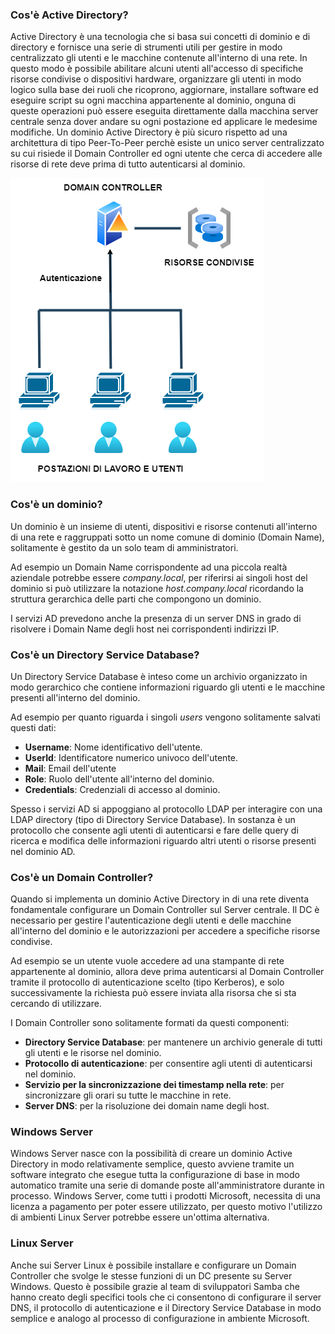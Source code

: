 
### Cos'è Active Directory?
Active Directory è una tecnologia che si basa sui concetti di dominio e di directory e fornisce una serie di strumenti utili per gestire in modo centralizzato gli utenti e le macchine contenute all'interno di una rete. In questo modo è possibile abilitare alcuni utenti all'accesso di specifiche risorse condivise o dispositivi hardware, organizzare gli utenti in modo logico sulla base dei ruoli che ricoprono, aggiornare, installare software ed eseguire script su ogni macchina appartenente al dominio, onguna di queste operazioni può essere eseguita direttamente dalla macchina server centrale senza dover andare su ogni postazione ed applicare le medesime modifiche. 
Un dominio Active Directory è più sicuro rispetto ad una architettura di tipo Peer-To-Peer perchè esiste un unico server centralizzato su cui risiede il Domain Controller ed ogni utente che cerca di accedere alle risorse di rete deve prima di tutto autenticarsi al dominio.

![ad](imgs/ad.PNG)

### Cos'è un dominio?
Un dominio è un insieme di utenti, dispositivi e risorse contenuti all'interno di una rete e raggruppati sotto un nome comune di dominio (Domain Name), solitamente è gestito da un solo team di amministratori.  

Ad esempio un Domain Name corrispondente ad una piccola realtà aziendale potrebbe essere _company.local_, per riferirsi ai singoli host del dominio si può utilizzare la notazione _host.company.local_ ricordando la struttura gerarchica delle parti che compongono un dominio.

I servizi AD prevedono anche la presenza di un server DNS in grado di risolvere i Domain Name degli host nei corrispondenti indirizzi IP.

### Cos'è un Directory Service Database?
Un Directory Service Database è inteso come un archivio organizzato in modo gerarchico che contiene informazioni riguardo gli utenti e le macchine presenti all'interno del dominio.

Ad esempio per quanto riguarda i singoli _users_ vengono solitamente salvati questi dati:
- __Username__: Nome identificativo dell'utente.
- __UserId__: Identificatore numerico univoco dell'utente.
- __Mail__: Email dell'utente
- __Role__: Ruolo dell'utente all'interno del dominio.
- __Credentials__: Credenziali di accesso al dominio.

Spesso i servizi AD si appoggiano al protocollo LDAP per interagire con una LDAP directory (tipo di Directory Service Database).
In sostanza è un protocollo che consente agli utenti di autenticarsi e fare delle query di ricerca e modifica delle informazioni riguardo altri utenti o risorse presenti nel dominio AD.

### Cos'è un Domain Controller?
Quando si implementa un dominio Active Directory in di una rete diventa fondamentale configurare un Domain Controller sul Server centrale.
Il DC è necessario per gestire l'autenticazione degli utenti e delle macchine all'interno del dominio e le autorizzazioni per accedere a specifiche risorse condivise. 

Ad esempio se un utente vuole accedere ad una stampante di rete appartenente al dominio, allora deve prima autenticarsi al Domain Controller tramite il protocollo di autenticazione scelto (tipo Kerberos), e solo successivamente la richiesta può essere inviata alla risorsa che si sta cercando di utilizzare.

I Domain Controller sono solitamente formati da questi componenti:
- __Directory Service Database__: per mantenere un archivio generale di tutti gli utenti e le risorse nel dominio.
- __Protocollo di autenticazione__: per consentire agli utenti di autenticarsi nel dominio.
- __Servizio per la sincronizzazione dei timestamp nella rete__: per sincronizzare gli orari su tutte le macchine in rete.
- __Server DNS__: per la risoluzione dei domain name degli host.

### Windows Server
Windows Server nasce con la possibilità di creare un dominio Active Directory in modo relativamente semplice, questo avviene tramite un software integrato che esegue tutta la configurazione di base in modo automatico tramite una serie di domande poste all'amministratore durante in processo. 
Windows Server, come tutti i prodotti Microsoft, necessita di una licenza a pagamento per poter essere utilizzato, per questo motivo l'utilizzo di ambienti Linux Server potrebbe essere un'ottima alternativa.

### Linux Server
Anche sui Server Linux è possibile installare e configurare un Domain Controller che svolge le stesse funzioni di un DC presente su Server Windows. Questo è possibile grazie al team di sviluppatori Samba che hanno creato degli specifici tools che ci consentono di configurare il server DNS, il protocollo di autenticazione e il Directory Service Database in modo semplice e analogo al processo di configurazione in ambiente Microsoft. 